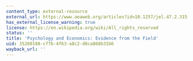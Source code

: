```yaml
---
content_type: external-resource
external_url: https://www.aeaweb.org/articles?id=10.1257/jel.47.2.315
has_external_license_warning: true
license: https://en.wikipedia.org/wiki/All_rights_reserved
status: ''
title: 'Psychology and Economics: Evidence from the Field'
uid: 35260188-cf7b-4f63-a8c2-d8ca868b31b6
wayback_url: ''
---
```

